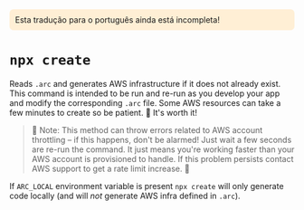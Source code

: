 <div style=background:papayawhip;padding:10px;border-radius:7px;>Esta tradução para o português ainda está incompleta!</div>

# `npx create`

Reads `.arc` and generates AWS infrastructure if it does not already exist. This command is intended to be run and re-run as you develop your app and modify the corresponding `.arc` file. Some AWS resources can take a few minutes to create so be patient. 🐢 It's worth it! 

> 🐇 Note: This method can throw errors related to AWS account throttling – if this happens, don't be alarmed! Just wait a few seconds are re-run the command. It just means you're working faster than your AWS account is provisioned to handle. If this problem persists contact AWS support to get a rate limit increase. 🚀

If `ARC_LOCAL` environment variable is present `npx create` will only generate code locally (and will *not* generate AWS infra defined in `.arc`).

<script src="https://asciinema.org/a/182106.js" id="asciicast-182106" async data-autoplay="true" data-size="big"></script>
